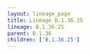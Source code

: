 ```yaml
---
layout: lineage_page
title: Lineage B.1.36.25
lineage: B.1.36.25
parent: B.1.36
children: ['B.1.36.25']
---
```

